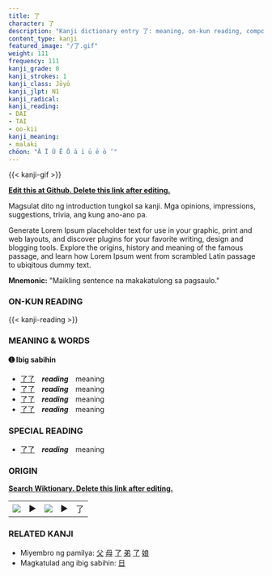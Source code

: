 ```yaml
---
title: 了
character: 了
description: "Kanji dictionary entry 了: meaning, on-kun reading, compounds, origin, related kanji"
content_type: kanji
featured_image: "/了.gif"
weight: 111
frequency: 111
kanji_grade: 0
kanji_strokes: 1
kanji_class: Jōyō
kanji_jlpt: N1
kanji_radical: 
kanji_reading: 
- DAI
- TAI
- oo-kii
kanji_meaning:
- malaki
chōon: "Ā Ī Ū Ē Ō ā ī ū ē ō ’"
---
```

[//]: # (Don't edit the line below. Kanji animated GIF code is automatically generated.)
{{< kanji-gif >}}

[//]: # (Edit below this line.)

**[Edit this at Github. Delete this link after editing.](https://github.com/tim0g/tim/tree/main/content/kanji/了/index.md)**

Magsulat dito ng introduction tungkol sa kanji. Mga opinions, impressions, suggestions, trivia, ang kung ano-ano pa.

Generate Lorem Ipsum placeholder text for use in your graphic, print and web layouts, and discover plugins for your favorite writing, design and blogging tools. Explore the origins, history and meaning of the famous passage, and learn how Lorem Ipsum went from scrambled Latin passage to ubiqitous dummy text.
 
**Mnemonic:** "Maikling sentence na makakatulong sa pagsaulo."

### ON-KUN READING

[//]: # (Don't edit the line below. ON-KUN READING code is automatically generated.)
{{< kanji-reading >}}

### MEANING & WORDS

#### ➊ **Ibig sabihin**
  - [了](../了)[了](../了)　***reading***　meaning
  - [了](../了)[了](../了)　***reading***　meaning
  - [了](../了)[了](../了)　***reading***　meaning
  - [了](../了)[了](../了)　***reading***　meaning

### SPECIAL READING
  - [了](../了)[了](../了)　***reading***　meaning

### ORIGIN

**[Search Wiktionary. Delete this link after editing.](https://wiktionary.org/wiki/了)**
<table class="kanji-table"><tr><td>
<img src="60px-了-bronze.svg.png">
</td><td>▶</td><td>
<img src="60px-了-oracle.svg.png">
</td><td>▶</td>
<td class="kanji-origin">了</td>
</tr></table>

### RELATED KANJI
- Miyembro ng pamilya: [父](../父) [母](../母) [了](../了) [弟](../弟) [了](../了) [娘](../娘)
- Magkatulad ang ibig sabihin: [日](../日)
